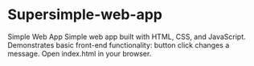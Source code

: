 # Supersimple-web-app
 Simple Web App  Simple web app built with HTML, CSS, and JavaScript. Demonstrates basic front-end functionality: button click changes a message. Open index.html in your browser.
